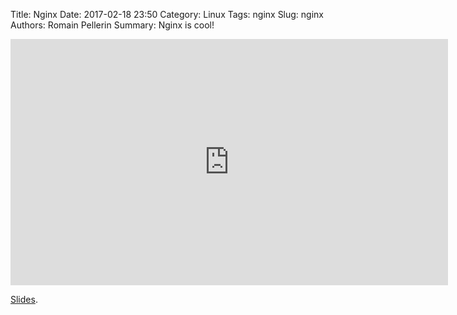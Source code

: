 Title: Nginx
Date: 2017-02-18 23:50
Category: Linux
Tags: nginx
Slug: nginx
Authors: Romain Pellerin
Summary: Nginx is cool!

<iframe width="700" height="394" src="https://www.youtube-nocookie.com/embed/QnKE0XzCm-8?rel=0" frameborder="0" allowfullscreen></iframe>

[Slides](https://drive.google.com/drive/folders/0BxiOewB9d_xSb2hCR1NkeW92NkE).
